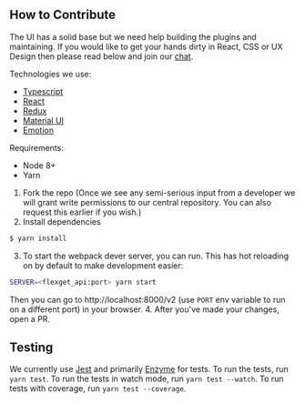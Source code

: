## How to Contribute

The UI has a solid base but we need help building the plugins and maintaining. If you would like to get your hands dirty in React, CSS or UX Design then please read below and join our [chat](https://flexget.com/Chat).

Technologies we use:
* [Typescript](https://www.typescriptlang.org)
* [React](https://reactjs.org)
* [Redux](https://redux.js.org)
* [Material UI](https://material-ui.com)
* [Emotion](https://emotion.sh)

Requirements:
* Node 8+
* Yarn

1. Fork the repo (Once we see any semi-serious input from a developer we will grant write permissions to our central repository. You can also request this earlier if you wish.)
2. Install dependencies
```bash
$ yarn install
```
3. To start the webpack dever server, you can run. This has hot reloading on by default to make development easier:
```bash
SERVER=<flexget_api:port> yarn start
```
Then you can go to http://localhost:8000/v2 (use `PORT` env variable to run on a different port) in your browser.
4. After you've made your changes, open a PR.

## Testing
We currently use [Jest](https://facebook.github.io/jest/) and primarily [Enzyme](https://airbnb.io/enzyme/) for tests. To run the tests, run `yarn test`. To run the tests in watch mode, run `yarn test --watch`. To run tests with coverage, run `yarn test --coverage`.


